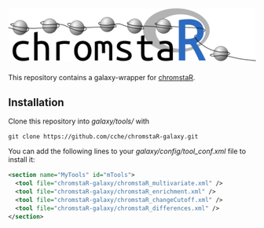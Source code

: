 ![chromstaR](https://github.com/ataudt/chromstaR/blob/master/chromstaR_logo.png)
================================

This repository contains a galaxy-wrapper for [chromstaR](https://github.com/ataudt/chromstaR).

Installation
------------

Clone this repository into *galaxy/tools/* with

```
git clone https://github.com/cche/chromstaR-galaxy.git
```

You can add the following lines to your *galaxy/config/tool_conf.xml* file to install it:

```xml
<section name="MyTools" id="mTools">
  <tool file="chromstaR-galaxy/chromstaR_multivariate.xml" />
  <tool file="chromstaR-galaxy/chromstaR_enrichment.xml" />
  <tool file="chromstaR-galaxy/chromstaR_changeCutoff.xml" />
  <tool file="chromstaR-galaxy/chromstaR_differences.xml" />
</section>
```

